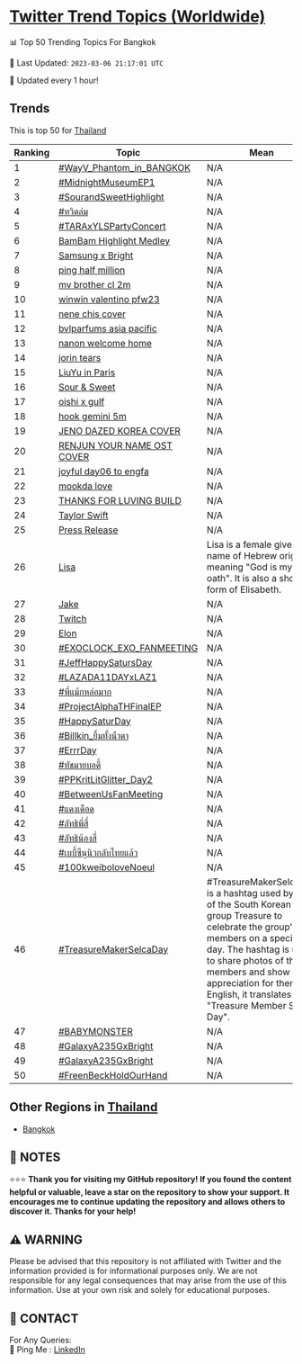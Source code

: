 [Twitter Trend Topics (Worldwide)](https://github.com/ErcinDedeoglu/Twitter-Trend-Topics)
==========


📊 Top 50 Trending Topics For Bangkok

📆 Last Updated: `2023-03-06 21:17:01 UTC`

🔧 Updated every 1 hour!


## Trends

This is top 50 for [Thailand](</Thailand>)

| Ranking | Topic | Mean |
| ------- | ------------ | ------------ |
| 1 | [#WayV_Phantom_in_BANGKOK](http://twitter.com/search?q=%23WayV_Phantom_in_BANGKOK) | N/A |
| 2 | [#MidnightMuseumEP1](http://twitter.com/search?q=%23MidnightMuseumEP1) | N/A |
| 3 | [#SourandSweetHighlight](http://twitter.com/search?q=%23SourandSweetHighlight) | N/A |
| 4 | [#ทวิตล่ม](http://twitter.com/search?q=%23%e0%b8%97%e0%b8%a7%e0%b8%b4%e0%b8%95%e0%b8%a5%e0%b9%88%e0%b8%a1) | N/A |
| 5 | [#TARAxYLSPartyConcert](http://twitter.com/search?q=%23TARAxYLSPartyConcert) | N/A |
| 6 | [BamBam Highlight Medley](http://twitter.com/search?q=BamBam+Highlight+Medley) | N/A |
| 7 | [Samsung x Bright](http://twitter.com/search?q=Samsung+x+Bright) | N/A |
| 8 | [ping half million](http://twitter.com/search?q=ping+half+million) | N/A |
| 9 | [mv brother cl 2m](http://twitter.com/search?q=mv+brother+cl+2m) | N/A |
| 10 | [winwin valentino pfw23](http://twitter.com/search?q=winwin+valentino+pfw23) | N/A |
| 11 | [nene chis cover](http://twitter.com/search?q=nene+chis+cover) | N/A |
| 12 | [bvlparfums asia pacific](http://twitter.com/search?q=bvlparfums+asia+pacific) | N/A |
| 13 | [nanon welcome home](http://twitter.com/search?q=nanon+welcome+home) | N/A |
| 14 | [jorin tears](http://twitter.com/search?q=jorin+tears) | N/A |
| 15 | [LiuYu in Paris](http://twitter.com/search?q=LiuYu+in+Paris) | N/A |
| 16 | [Sour & Sweet](http://twitter.com/search?q=Sour+%26+Sweet) | N/A |
| 17 | [oishi x gulf](http://twitter.com/search?q=oishi+x+gulf) | N/A |
| 18 | [hook gemini 5m](http://twitter.com/search?q=hook+gemini+5m) | N/A |
| 19 | [JENO DAZED KOREA COVER](http://twitter.com/search?q=JENO+DAZED+KOREA+COVER) | N/A |
| 20 | [RENJUN YOUR NAME OST COVER](http://twitter.com/search?q=RENJUN+YOUR+NAME+OST+COVER) | N/A |
| 21 | [joyful day06 to engfa](http://twitter.com/search?q=joyful+day06+to+engfa) | N/A |
| 22 | [mookda love](http://twitter.com/search?q=mookda+love) | N/A |
| 23 | [THANKS FOR LUVING BUILD](http://twitter.com/search?q=THANKS+FOR+LUVING+BUILD) | N/A |
| 24 | [Taylor Swift](http://twitter.com/search?q=Taylor+Swift) | N/A |
| 25 | [Press Release](http://twitter.com/search?q=Press+Release) | N/A |
| 26 | [Lisa](http://twitter.com/search?q=Lisa) | Lisa is a female given name of Hebrew origin, meaning "God is my oath". It is also a short form of Elisabeth. |
| 27 | [Jake](http://twitter.com/search?q=Jake) | N/A |
| 28 | [Twitch](http://twitter.com/search?q=Twitch) | N/A |
| 29 | [Elon](http://twitter.com/search?q=Elon) | N/A |
| 30 | [#EXOCLOCK_EXO_FANMEETING](http://twitter.com/search?q=%23EXOCLOCK_EXO_FANMEETING) | N/A |
| 31 | [#JeffHappySatursDay](http://twitter.com/search?q=%23JeffHappySatursDay) | N/A |
| 32 | [#LAZADA11DAYxLAZ1](http://twitter.com/search?q=%23LAZADA11DAYxLAZ1) | N/A |
| 33 | [#พี่แม้กหล่อมาก](http://twitter.com/search?q=%23%e0%b8%9e%e0%b8%b5%e0%b9%88%e0%b9%81%e0%b8%a1%e0%b9%89%e0%b8%81%e0%b8%ab%e0%b8%a5%e0%b9%88%e0%b8%ad%e0%b8%a1%e0%b8%b2%e0%b8%81) | N/A |
| 34 | [#ProjectAlphaTHFinalEP](http://twitter.com/search?q=%23ProjectAlphaTHFinalEP) | N/A |
| 35 | [#HappySaturDay](http://twitter.com/search?q=%23HappySaturDay) | N/A |
| 36 | [#Billkin_ยิ้มทั้งน้ําตา](http://twitter.com/search?q=%23Billkin_%e0%b8%a2%e0%b8%b4%e0%b9%89%e0%b8%a1%e0%b8%97%e0%b8%b1%e0%b9%89%e0%b8%87%e0%b8%99%e0%b9%89%e0%b9%8d%e0%b8%b2%e0%b8%95%e0%b8%b2) | N/A |
| 37 | [#ErrrDay](http://twitter.com/search?q=%23ErrrDay) | N/A |
| 38 | [#ทัชมายบอดี้](http://twitter.com/search?q=%23%e0%b8%97%e0%b8%b1%e0%b8%8a%e0%b8%a1%e0%b8%b2%e0%b8%a2%e0%b8%9a%e0%b8%ad%e0%b8%94%e0%b8%b5%e0%b9%89) | N/A |
| 39 | [#PPKritLitGlitter_Day2](http://twitter.com/search?q=%23PPKritLitGlitter_Day2) | N/A |
| 40 | [#BetweenUsFanMeeting](http://twitter.com/search?q=%23BetweenUsFanMeeting) | N/A |
| 41 | [#แดงเดือด](http://twitter.com/search?q=%23%e0%b9%81%e0%b8%94%e0%b8%87%e0%b9%80%e0%b8%94%e0%b8%b7%e0%b8%ad%e0%b8%94) | N/A |
| 42 | [#ลัทธิพี่สี่](http://twitter.com/search?q=%23%e0%b8%a5%e0%b8%b1%e0%b8%97%e0%b8%98%e0%b8%b4%e0%b8%9e%e0%b8%b5%e0%b9%88%e0%b8%aa%e0%b8%b5%e0%b9%88) | N/A |
| 43 | [#ลัทธิน้องสี่](http://twitter.com/search?q=%23%e0%b8%a5%e0%b8%b1%e0%b8%97%e0%b8%98%e0%b8%b4%e0%b8%99%e0%b9%89%e0%b8%ad%e0%b8%87%e0%b8%aa%e0%b8%b5%e0%b9%88) | N/A |
| 44 | [#เบบี้ซีนุนิวกลับไทยแล้ว](http://twitter.com/search?q=%23%e0%b9%80%e0%b8%9a%e0%b8%9a%e0%b8%b5%e0%b9%89%e0%b8%8b%e0%b8%b5%e0%b8%99%e0%b8%b8%e0%b8%99%e0%b8%b4%e0%b8%a7%e0%b8%81%e0%b8%a5%e0%b8%b1%e0%b8%9a%e0%b9%84%e0%b8%97%e0%b8%a2%e0%b9%81%e0%b8%a5%e0%b9%89%e0%b8%a7) | N/A |
| 45 | [#100kweiboloveNoeul](http://twitter.com/search?q=%23100kweiboloveNoeul) | N/A |
| 46 | [#TreasureMakerSelcaDay](http://twitter.com/search?q=%23TreasureMakerSelcaDay) | #TreasureMakerSelcaDay is a hashtag used by fans of the South Korean girl group Treasure to celebrate the group's members on a specific day. The hashtag is used to share photos of the members and show appreciation for them. In English, it translates to "Treasure Member Selfie Day". |
| 47 | [#BABYMONSTER](http://twitter.com/search?q=%23BABYMONSTER) | N/A |
| 48 | [#GalaxyA235GxBright](http://twitter.com/search?q=%23GalaxyA235GxBright) | N/A |
| 49 | [#GalaxyA235GxBright](http://twitter.com/search?q=%23GalaxyA235GxBright) | N/A |
| 50 | [#FreenBeckHoldOurHand](http://twitter.com/search?q=%23FreenBeckHoldOurHand) | N/A |



## Other Regions in [Thailand](</Thailand>)

* [Bangkok](</Thailand/Bangkok.md>)



## 📝 NOTES

⭐⭐⭐ **Thank you for visiting my GitHub repository! If you found the content helpful or valuable, leave a star on the repository to show your support. It encourages me to continue updating the repository and allows others to discover it. Thanks for your help!**


## ⚠️ WARNING

Please be advised that this repository is not affiliated with Twitter and the information provided is for informational purposes only. We are not responsible for any legal consequences that may arise from the use of this information. Use at your own risk and solely for educational purposes.


## 📨 CONTACT

 For Any Queries:  
            🏓 Ping Me : [LinkedIn](https://www.linkedin.com/in/ercindedeoglu/)
